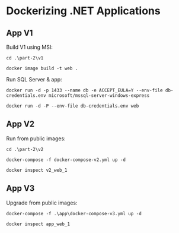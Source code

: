 
# Dockerizing .NET Applications

## App V1

Build V1 using MSI:

```
cd .\part-2\v1

docker image build -t web .
```

Run SQL Server & app:

```
docker run -d -p 1433 --name db -e ACCEPT_EULA=Y --env-file db-credentials.env microsoft/mssql-server-windows-express

docker run -d -P --env-file db-credentials.env web
```

## App V2

Run from public images:

```
cd .\part-2\v2

docker-compose -f docker-compose-v2.yml up -d

docker inspect v2_web_1
```

## App V3

Upgrade from public images:

```
docker-compose -f .\app\docker-compose-v3.yml up -d

docker inspect app_web_1
```


